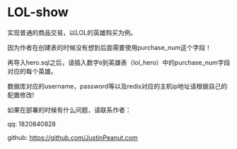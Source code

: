 # LOL-show
实现普通的商品交易，以LOL的英雄购买为例。

因为作者在创建表的时候没有想到后面需要使用purchase_num这个字段！

再导入hero.sql之后，请插入数字`0`到英雄表（lol_hero）中的purchase_num字段对应的每个英雄。

数据库对应的username，password等以及redis对应的主机ip地址请根据自己的配置修改!

如果在部署的时候有什么问题，请联系作者：

qq: 1820840828

github: https://github.com/JustinPeanut.com